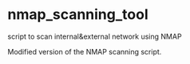 # nmap_scanning_tool


script to scan internal&amp;external network using NMAP

Modified version of the NMAP scanning script.
